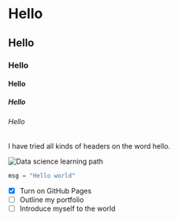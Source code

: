 # Hello
## Hello
### Hello
#### Hello
##### Hello
###### Hello

I have tried all kinds of headers on the word hello.

![Data science learning path](https://datasciencehyderabad.training/assets/images/data-science-learning-path.png)

``` python 
msg = "Hello world"
```

- [x] Turn on GitHub Pages
- [ ] Outline my portfolio
- [ ] Introduce myself to the world
